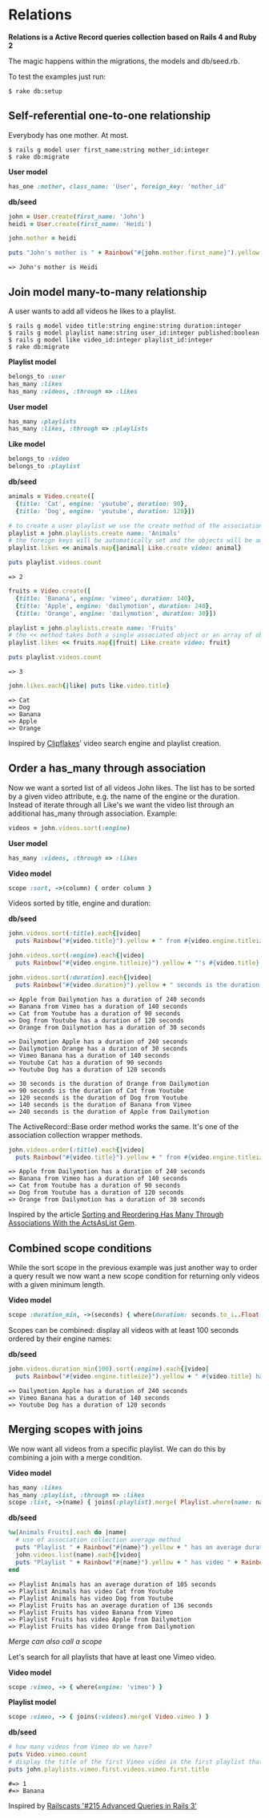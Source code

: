 # Relations

**Relations is a Active Record queries collection based on Rails 4 and Ruby 2**

The magic happens within the migrations, the models and db/seed.rb.

To test the examples just run:

```
$ rake db:setup
```

## Self-referential one-to-one relationship
Everybody has one mother. At most.

```
$ rails g model user first_name:string mother_id:integer
$ rake db:migrate
```

**User model**

```ruby
has_one :mother, class_name: 'User', foreign_key: 'mother_id'
```

**db/seed**

```ruby
john = User.create(first_name: 'John')
heidi = User.create(first_name: 'Heidi')

john.mother = heidi

puts "John's mother is " + Rainbow("#{john.mother.first_name}").yellow
```

```
=> John's mother is Heidi
```

## Join model many-to-many relationship
A user wants to add all videos he likes to a playlist.

```
$ rails g model video title:string engine:string duration:integer
$ rails g model playlist name:string user_id:integer published:boolean
$ rails g model like video_id:integer playlist_id:integer
$ rake db:migrate
```

**Playlist model**

```ruby
belongs_to :user
has_many :likes
has_many :videos, :through => :likes
```

**User model**

```ruby
has_many :playlists
has_many :likes, :through => :playlists
```

**Like model**

```ruby
belongs_to :video
belongs_to :playlist
```

**db/seed**

```ruby
animals = Video.create([
  {title: 'Cat', engine: 'youtube', duration: 90},
  {title: 'Dog', engine: 'youtube', duration: 120}])

# to create a user playlist we use the create method of the association proxy
playlist = john.playlists.create name: 'Animals'
# the foreign keys will be automatically set and the objects will be automatically saved by the << method
playlist.likes << animals.map{|animal| Like.create video: animal}

puts playlist.videos.count
```

```
=> 2
```

```ruby
fruits = Video.create([
  {title: 'Banana', engine: 'vimeo', duration: 140},
  {title: 'Apple', engine: 'dailymotion', duration: 240},
  {title: 'Orange', engine: 'dailymotion', duration: 30}])

playlist = john.playlists.create name: 'Fruits'
# the << method takes both a single associated object or an array of objects
playlist.likes << fruits.map{|fruit| Like.create video: fruit}

puts playlist.videos.count
```

```
=> 3
```

```ruby
john.likes.each{|like| puts like.video.title}
```

```
=> Cat
=> Dog
=> Banana
=> Apple
=> Orange
```

Inspired by [Clipflakes](http://blog.clipflakes.tv/2011/05/26/relaunch-der-website/)' video search engine and playlist creation.


## Order a has_many through association

Now we want a sorted list of all videos John likes. The list has to be sorted by a given video attribute, e.g. the name of the engine or the duration. Instead of iterate through all Like's we want the video list through an additional has_many through association. Example:

```ruby
videos = john.videos.sort(:engine)
```

**User model**

```ruby
has_many :videos, :through => :likes
```

**Video model**

```ruby
scope :sort, ->(column) { order column }
```

Videos sorted by title, engine and duration:

**db/seed**

```ruby
john.videos.sort(:title).each{|video| 
  puts Rainbow("#{video.title}").yellow + " from #{video.engine.titleize} has a duration of #{video.duration} seconds"}

john.videos.sort(:engine).each{|video| 
  puts Rainbow("#{video.engine.titleize}").yellow + "'s #{video.title} has a duration of #{video.duration} seconds"}

john.videos.sort(:duration).each{|video| 
  puts Rainbow("#{video.duration}").yellow + " seconds is the duration of #{video.title} from #{video.engine.titleize}"}
```

```
=> Apple from Dailymotion has a duration of 240 seconds
=> Banana from Vimeo has a duration of 140 seconds
=> Cat from Youtube has a duration of 90 seconds
=> Dog from Youtube has a duration of 120 seconds
=> Orange from Dailymotion has a duration of 30 seconds

=> Dailymotion Apple has a duration of 240 seconds
=> Dailymotion Orange has a duration of 30 seconds
=> Vimeo Banana has a duration of 140 seconds
=> Youtube Cat has a duration of 90 seconds
=> Youtube Dog has a duration of 120 seconds

=> 30 seconds is the duration of Orange from Dailymotion
=> 90 seconds is the duration of Cat from Youtube
=> 120 seconds is the duration of Dog from Youtube
=> 140 seconds is the duration of Banana from Vimeo
=> 240 seconds is the duration of Apple from Dailymotion
```

The ActiveRecord::Base order method works the same. It's one of the association collection wrapper methods.

```ruby
john.videos.order(:title).each{|video| 
  puts Rainbow("#{video.title}").yellow + " from #{video.engine.titleize} has a duration of #{video.duration} seconds"}
```

```
=> Apple from Dailymotion has a duration of 240 seconds
=> Banana from Vimeo has a duration of 140 seconds
=> Cat from Youtube has a duration of 90 seconds
=> Dog from Youtube has a duration of 120 seconds
=> Orange from Dailymotion has a duration of 30 seconds
```

Inspired by the article [Sorting and Reordering Has Many Through Associations With the ActsAsList Gem](http://easyactiverecord.com/blog/2014/11/11/sorting-and-reordering-lists-with-the-actsaslist-gem/).


## Combined scope conditions

While the sort scope in the previous example was just another way to order a query result we now want a new scope condition for returning only videos with a given minimum length.

**Video model**

```ruby
scope :duration_min, ->(seconds) { where(duration: seconds.to_i..Float::INFINITY) }
```

Scopes can be combined: display all videos with at least 100 seconds ordered by their engine names:

**db/seed**

```ruby
john.videos.duration_min(100).sort(:engine).each{|video| 
  puts Rainbow("#{video.engine.titleize}").yellow + " #{video.title} has a duration of #{video.duration} seconds"}
```

```
=> Dailymotion Apple has a duration of 240 seconds
=> Vimeo Banana has a duration of 140 seconds
=> Youtube Dog has a duration of 120 seconds
```

## Merging scopes with joins

We now want all videos from a specific playlist. We can do this by combining a join with a merge condition.

**Video model**

```ruby
has_many :likes
has_many :playlist, :through => :likes
scope :list, ->(name) { joins(:playlist).merge( Playlist.where(name: name) )}
```

**db/seed**

```ruby
%w[Animals Fruits].each do |name|
  # use of association collection average method
  puts "Playlist " + Rainbow("#{name}").yellow + " has an average duration of " + Rainbow("#{john.videos.list(name).average(:duration).to_i}").yellow + " seconds"
  john.videos.list(name).each{|video| 
  puts "Playlist " + Rainbow("#{name}").yellow + " has video " + Rainbow("#{video.title}").yellow + " from #{video.engine.titleize}"}
end
```

```
=> Playlist Animals has an average duration of 105 seconds
=> Playlist Animals has video Cat from Youtube
=> Playlist Animals has video Dog from Youtube
=> Playlist Fruits has an average duration of 136 seconds
=> Playlist Fruits has video Banana from Vimeo
=> Playlist Fruits has video Apple from Dailymotion
=> Playlist Fruits has video Orange from Dailymotion
```

*Merge can also call a scope*

Let's search for all playlists that have at least one Vimeo video.

**Video model**

```ruby
scope :vimeo, -> { where(engine: 'vimeo') }
```

**Playlist model**

```ruby
scope :vimeo, -> { joins(:videos).merge( Video.vimeo ) }
```

**db/seed**

```ruby
# how many videos from Vimeo do we have?
puts Video.vimeo.count
# display the title of the first Vimeo video in the first playlist that has at least one video from Vimeo
puts john.playlists.vimeo.first.videos.vimeo.first.title
```

```
#=> 1
#=> Banana
```

Inspired by [Railscasts '#215 Advanced Queries in Rails 3'](http://railscasts.com/episodes/215-advanced-queries-in-rails-3)
